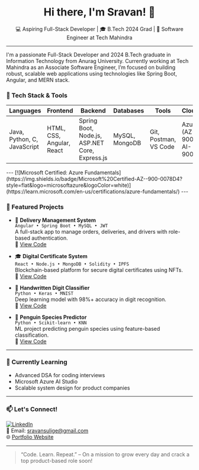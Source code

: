 <h1 align="center">Hi there, I'm Sravan! 👋</h1>
<p align="center">
  💻 Aspiring Full-Stack Developer | 🎓 B.Tech 2024 Grad | 🚀 Software Engineer at Tech Mahindra
</p>

---

I'm a passionate Full-Stack Developer and 2024 B.Tech graduate in Information Technology from Anurag University. Currently working at Tech Mahindra as an Associate Software Engineer, I’m focused on building robust, scalable web applications using technologies like Spring Boot, Angular, and MERN stack.

### 🚀 Tech Stack & Tools

<div align="center">
  
| Languages | Frontend | Backend | Databases | Tools | Cloud |
|----------|----------|---------|-----------|-------|-------|
| Java, Python, C, JavaScript | HTML, CSS, Angular, React | Spring Boot, Node.js, ASP.NET Core, Express.js | MySQL, MongoDB | Git, Postman, VS Code | Azure (AZ-900, AI-900) |

</div>
---
[![Microsoft Certified: Azure Fundamentals](https://img.shields.io/badge/Microsoft%20Certified-AZ--900-0078D4?style=flat&logo=microsoftazure&logoColor=white)](https://learn.microsoft.com/en-us/certifications/azure-fundamentals/)
---

### 📌 Featured Projects

- 🚚 **Delivery Management System**  
  `Angular • Spring Boot • MySQL • JWT`  
  A full-stack app to manage orders, deliveries, and drivers with role-based authentication.  
  🔗 [View Code](https://github.com/ssravan18/delivery-system)

- 🎓 **Digital Certificate System**  
  `React • Node.js • MongoDB • Solidity • IPFS`  
  Blockchain-based platform for secure digital certificates using NFTs.  
  🔗 [View Code](https://github.com/ssravan18/DigitalCertificateSystemBackend)

- 🔢 **Handwritten Digit Classifier**  
  `Python • Keras • MNIST`  
  Deep learning model with 98%+ accuracy in digit recognition.  
  🔗 [View Code](https://github.com/ssravan18/Machine-Learning-project)

- 🐧 **Penguin Species Predictor**  
  `Python • Scikit-learn • KNN`  
  ML project predicting penguin species using feature-based classification.  
  🔗 [View Code](https://github.com/ssravan18/Penguin-Species-Prediction)

---

### 🧠 Currently Learning

- Advanced DSA for coding interviews  
- Microsoft Azure AI Studio  
- Scalable system design for product companies

---

### 📫 Let's Connect!

[![LinkedIn](https://img.shields.io/badge/LinkedIn-blue?style=flat&logo=linkedin)](https://www.linkedin.com/in/sravan-sulige-4590b0232/)  
📧 Email: sravansulige@gmail.com  
🌐 [Portfolio Website](https://your-portfolio-link.com)

---

> “Code. Learn. Repeat.” – On a mission to grow every day and crack a top product-based role soon!
